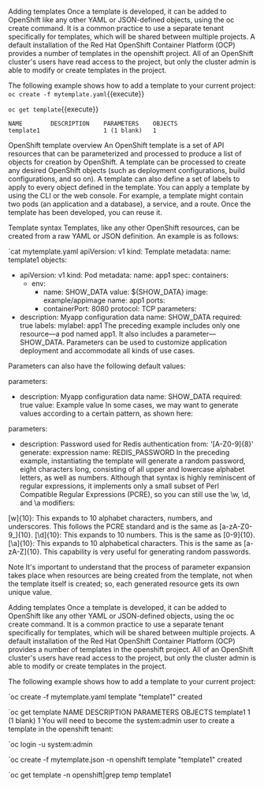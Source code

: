 Adding templates
Once a template is developed, it can be added to OpenShift like any other YAML or JSON-defined objects, using the oc create command. It is a common practice to use a separate tenant specifically for templates, which will be shared between multiple projects. A default installation of the Red Hat OpenShift Container Platform (OCP) provides a number of templates in the openshift project. All of an OpenShift cluster's users have read access to the project, but only the cluster admin is able to modify or create templates in the project.

The following example shows how to add a template to your current project:
`oc create -f mytemplate.yaml`{{execute}}

`oc get template`{{execute}}

```
NAME        DESCRIPTION    PARAMETERS    OBJECTS
template1                  1 (1 blank)   1
```

OpenShift template overview
An OpenShift template is a set of API resources that can be parameterized and processed to produce a list of objects for creation by OpenShift. A template can be processed to create any desired OpenShift objects (such as deployment configurations, build configurations, and so on). A template can also define a set of labels to apply to every object defined in the template. You can apply a template by using the CLI or the web console. For example, a template might contain two pods (an application and a database), a service, and a route. Once the template has been developed, you can reuse it.

 

 

Template syntax
Templates, like any other OpenShift resources, can be created from a raw YAML or JSON definition. An example is as follows:


`cat mytemplate.yaml
apiVersion: v1
kind: Template 
metadata:
  name: template1
objects: 
- apiVersion: v1
  kind: Pod
  metadata:
    name: app1
  spec:
    containers:
    - env:
      - name: SHOW_DATA
        value: ${SHOW_DATA} 
      image: example/appimage
      name: app1
      ports:
      - containerPort: 8080
        protocol: TCP
parameters: 
- description: Myapp configuration data
  name: SHOW_DATA
  required: true
labels: 
  mylabel: app1
The preceding example includes only one resource—a pod named app1. It also includes a parameter—SHOW_DATA. Parameters can be used to customize application deployment and accommodate all kinds of use cases.

 

 

Parameters can also have the following default values: 


parameters: 
- description: Myapp configuration data
  name: SHOW_DATA
  required: true
  value: Example value
In some cases, we may want to generate values according to a certain pattern, as shown here:


parameters:
  - description: Password used for Redis authentication
    from: '[A-Z0-9]{8}'
    generate: expression
    name: REDIS_PASSWORD
In the preceding example, instantiating the template will generate a random password, eight characters long, consisting of all upper and lowercase alphabet letters, as well as numbers. Although that syntax is highly reminiscent of regular expressions, it implements only a small subset of Perl Compatible Regular Expressions (PCRE), so you can still use the \w, \d, and \a modifiers:

[w]{10}: This expands to 10 alphabet characters, numbers, and underscores. This follows the PCRE standard and is the same as [a-zA-Z0-9_]{10}.
[\d]{10}: This expands to 10 numbers. This is the same as [0-9]{10}.
 [\a]{10}: This expands to 10 alphabetical characters. This is the same as [a-zA-Z]{10}.
This capability is very useful for generating random passwords.

Note
It's important to understand that the process of parameter expansion takes place when resources are being created from the template, not when the template itself is created; so, each generated resource gets its own unique value.

Adding templates
Once a template is developed, it can be added to OpenShift like any other YAML or JSON-defined objects, using the oc create command. It is a common practice to use a separate tenant specifically for templates, which will be shared between multiple projects. A default installation of the Red Hat OpenShift Container Platform (OCP) provides a number of templates in the openshift project. All of an OpenShift cluster's users have read access to the project, but only the cluster admin is able to modify or create templates in the project.

The following example shows how to add a template to your current project:


`oc create -f mytemplate.yaml
template "template1" created

`oc get template
NAME        DESCRIPTION    PARAMETERS    OBJECTS
template1                  1 (1 blank)   1
You will need to become the system:admin user to create a template in the openshift tenant:


`oc login -u system:admin

`oc create -f mytemplate.json -n openshift
template "template1" created

`oc get template -n openshift|grep temp
template1
